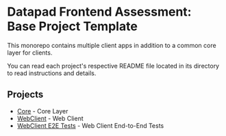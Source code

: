 # Datapad Frontend Assessment: Base Project Template

This monorepo contains multiple client apps in addition to a common core layer for clients.

You can read each project's respective README file located in its directory to read instructions and details.

## Projects

- [Core](./core) - Core Layer
- [WebClient](./webclient) - Web Client
- [WebClient E2E Tests](./webclient.e2e) - Web Client End-to-End Tests
